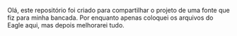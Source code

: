 Olá, este repositório foi criado para compartilhar o projeto de uma fonte que fiz para minha bancada.
Por enquanto apenas coloquei os arquivos do Eagle aqui, mas depois melhorarei tudo.
